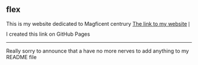 ## flex
This is my website  dedicated to Magficent centrury 
<a href="https://vikamnv.github.io/flex/" target="_blank">The link to my website</a> 𑗅 I created this link on GitHub Pages
_________________ 
Really sorry to announce that a have no more nerves to add anything to my README file
